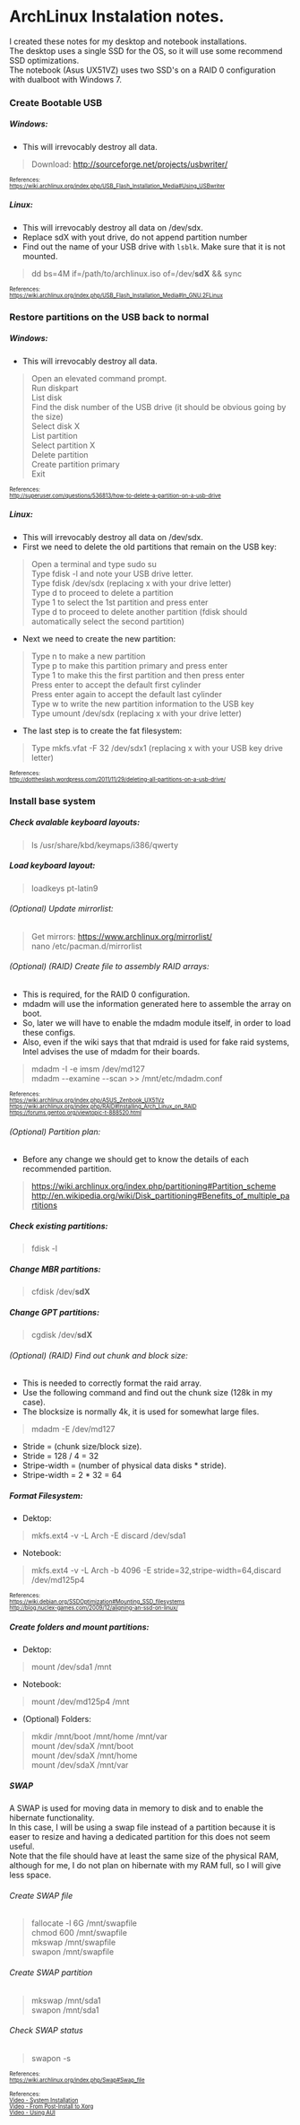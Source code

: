 # ArchLinux Instalation notes.

I created these notes for my desktop and notebook installations.  
The desktop uses a single SSD for the OS, so it will use some recommend SSD optimizations.  
The notebook (Asus UX51VZ) uses two SSD's on a RAID 0 configuration with dualboot with Windows 7.

### Create Bootable USB

##### Windows:

* This will irrevocably destroy all data. 

> Download: http://sourceforge.net/projects/usbwriter/

<sub><sup>
References:  
https://wiki.archlinux.org/index.php/USB_Flash_Installation_Media#Using_USBwriter
</sup></sub>

##### Linux:

* This will irrevocably destroy all data on /dev/sdx.
* Replace sdX with yout drive, do not append partition number
* Find out the name of your USB drive with `lsblk`. Make sure that it is not mounted.

> dd bs=4M if=/path/to/archlinux.iso of=/dev/**sdX** && sync

<sub><sup>
References:  
https://wiki.archlinux.org/index.php/USB_Flash_Installation_Media#In_GNU.2FLinux
</sup></sub>

### Restore partitions on the USB back to normal

##### Windows:

* This will irrevocably destroy all data.  

> Open an elevated command prompt.  
Run diskpart  
List disk  
Find the disk number of the USB drive (it should be obvious going by the size)  
Select disk X  
List partition  
Select partition X  
Delete partition  
Create partition primary  
Exit

<sub><sup>
References:  
http://superuser.com/questions/536813/how-to-delete-a-partition-on-a-usb-drive
</sup></sub>

##### Linux:

* This will irrevocably destroy all data on /dev/sdx.
* First we need to delete the old partitions that remain on the USB key:

> Open a terminal and type sudo su  
Type fdisk -l and note your USB drive letter.  
Type fdisk /dev/sdx (replacing x with your drive letter)  
Type d to proceed to delete a partition  
Type 1 to select the 1st partition and press enter  
Type d to proceed to delete another partition (fdisk should automatically select the second partition)

* Next we need to create the new partition:

> Type n to make a new partition  
Type p to make this partition primary and press enter  
Type 1 to make this the first partition and then press enter  
Press enter to accept the default first cylinder  
Press enter again to accept the default last cylinder  
Type w to write the new partition information to the USB key  
Type umount /dev/sdx (replacing x with your drive letter)  

* The last step is to create the fat filesystem:

> Type mkfs.vfat -F 32 /dev/sdx1 (replacing x with your USB key drive letter)

<sub><sup>
References:  
http://dottheslash.wordpress.com/2011/11/29/deleting-all-partitions-on-a-usb-drive/
</sup></sub>

### Install base system

##### Check avalable keyboard layouts:

> ls /usr/share/kbd/keymaps/i386/qwerty

##### Load keyboard layout:

> loadkeys pt-latin9

###### (Optional) Update mirrorlist:

> Get mirrors: https://www.archlinux.org/mirrorlist/  
nano /etc/pacman.d/mirrorlist

###### (Optional) (RAID) Create file to assembly RAID arrays:

* This is required, for the RAID 0 configuration.
* mdadm will use the information generated here to assemble the array on boot.
* So, later we will have to enable the mdadm module itself, in order to load these configs.  
* Also, even if the wiki says that that mdraid is used for fake raid systems, Intel advises the use of mdadm for their boards.

> mdadm -I -e imsm /dev/md127  
mdadm --examine --scan >> /mnt/etc/mdadm.conf

<sub><sup>
References:  
https://wiki.archlinux.org/index.php/ASUS_Zenbook_UX51Vz  
https://wiki.archlinux.org/index.php/RAID#Installing_Arch_Linux_on_RAID  
https://forums.gentoo.org/viewtopic-t-888520.html
</sup></sub>

###### (Optional) Partition plan:

* Before any change we should get to know the details of each recommended partition.

> https://wiki.archlinux.org/index.php/partitioning#Partition_scheme  
http://en.wikipedia.org/wiki/Disk_partitioning#Benefits_of_multiple_partitions

##### Check existing partitions:  

> fdisk -l

##### Change MBR partitions:

> cfdisk /dev/**sdX**

##### Change GPT partitions:

> cgdisk /dev/**sdX**

###### (Optional) (RAID) Find out chunk and block size:

* This is needed to correctly format the raid array.
* Use the following command and find out the chunk size (128k in my case).
* The blocksize is normally 4k, it is used for somewhat large files.

> mdadm -E /dev/md127  

* Stride = (chunk size/block size). 
 * Stride = 128 / 4 = 32
* Stripe-width = (number of physical data disks * stride). 
 * Stripe-width = 2 * 32 = 64

##### Format Filesystem:

* Dektop:

> mkfs.ext4 -v -L Arch -E discard /dev/sda1

* Notebook:

> mkfs.ext4 -v -L Arch -b 4096 -E stride=32,stripe-width=64,discard /dev/md125p4

<sub><sup>
References:  
https://wiki.debian.org/SSDOptimization#Mounting_SSD_filesystems  
http://blog.nuclex-games.com/2009/12/aligning-an-ssd-on-linux/  
</sup></sub>

##### Create folders and mount partitions:

* Dektop:

> mount /dev/sda1 /mnt

* Notebook:

> mount /dev/md125p4 /mnt

* (Optional) Folders:

> mkdir /mnt/boot /mnt/home /mnt/var  
mount /dev/sdaX /mnt/boot  
mount /dev/sdaX /mnt/home  
mount /dev/sdaX /mnt/var  

##### SWAP

A SWAP is used for moving data in memory to disk and to enable the hibernate functionality.  
In this case, I will be using a swap file instead of a partition because it is easer to resize and having a dedicated partition for this does not seem useful.  
Note that the file should have at least the same size of the physical RAM, although for me, I do not plan on hibernate with  my RAM full, so I will give less space.

###### Create SWAP file

> fallocate -l 6G /mnt/swapfile  
chmod 600 /mnt/swapfile  
mkswap /mnt/swapfile  
swapon /mnt/swapfile  


###### Create SWAP partition

> mkswap /mnt/sda1	
swapon /mnt/sda1

###### Check SWAP status

> swapon -s

<sub><sup>
References:  
https://wiki.archlinux.org/index.php/Swap#Swap_file
</sup></sub>




<sub><sup>
References:  
[Video - System Installation](https://www.youtube.com/watch?v=kQFzVG4wZEg)  
[Video - From Post-Install to Xorg](https://www.youtube.com/watch?v=DAmXKDJ3D7M)  
[Video - Using AUI](https://www.youtube.com/watch?v=TLh44czUea0) 
</sup></sub>

